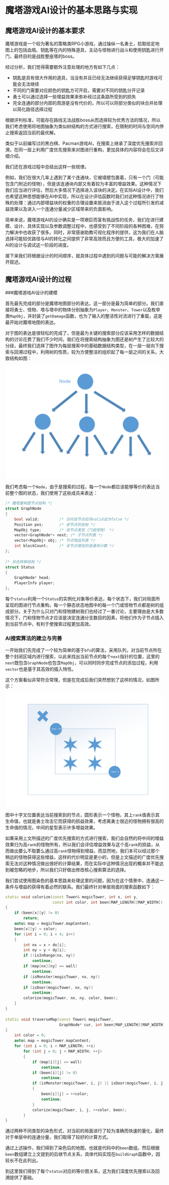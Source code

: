 # 魔塔游戏AI设计的基本思路与实现

## 魔塔游戏AI设计的基本要求

魔塔游戏是一个较为著名的策略类RPG小游戏，通过操纵一名勇士，拾取给定地图上的包括血瓶、钥匙等在内的特殊道具，主动与怪物进行战斗和使用钥匙进行开门，最终目的是战胜整座塔的boss。



经过分析，我们觉得需要额外注意处理的地方有如下几点：

- 钥匙是具有很大作用的道具，当没有并且已经无法继续获得足够钥匙时游戏可能会无法继续
- 不同的门需要对应颜色的钥匙方可开启，需要对不同的钥匙分开记录
- 勇士可以通过选择一些增益效果来弥补经过这条路所受到的损失
- 完全连通的部分内部的周游是没有代价的，所以可以将部分类似的块合并处理以简化路径选择过程

根据评判标准，可能存在路线无法战胜boss从而选择较为优秀方法的情况，所以我们考虑使用将地图抽象为类似树结构的方式进行搜索，在限制的时间与空间内停止搜索返回当前的最优解。

类似于以前编写过的黑白棋、Pacman游戏AI，在搜索上继承了深度优先搜索并回溯，在同一层上利用广度优先搜索来对图进行重构，更加具体的内容将会在后文详细介绍。



我们还在游戏过程中总结出这样一些规律。

例如，我们在很大几率上遇到了某个连通块，它被墙壁包裹着，只有一个门（可能包含门附近的怪物），但是该连通块内部又有着较为丰富的增益效果。这种情况下我们应当进行评估，然后大多情况下选择进入该块的决定。在实际AI设计中，我们也希望这种思想能够在AI中实现，所以在设计评估函数时我们对这种情况进行了特殊的处理：通过内部增益块的权重的合理设置来抵消由于进入这个过程所引发的减益效果以及进入一个连通分量减少区域带来的负面影响。



简单来说，魔塔游戏AI的设计确实是一项艰巨而富有挑战性的任务，我们在进行建模、设计、具体实现以及参数调整过程中，也感受到了不同阶段的各种困难，在努力解决中也收获了很多。同时，非常感谢助教可视化程序的提供，这为我们在人脑选择可能较优路径与AI的转化之间提供了非常高效而且方便的工具，极大的加速了AI的设计与调试这一阶段的进度。

接下来我们将根据设计的时间顺序，就具体过程中遇到的问题与可能的解决方案展开叙述。

## 魔塔游戏AI设计的过程

###魔塔游戏AI设计的建模

首先最先完成的部分是魔塔地图部分的表达，这一部分是最为简单的部分。我们直接将勇士、怪物、塔与塔中的物体分别抽象为`Player`、`Monster`、`Tower`以及枚举类`MapObj`，并封装了`getDamage`函数，也为了输入的整洁性对流进行了重载，这是最开始对魔塔地图的表达。

对于图的表达是很轻松的完成了，但是最为关键的搜索部分应该采用怎样的数据结构的讨论花费了我们不少时间，我们在将搜索结构抽象为图还是树产生了比较大的分歧，最终我们选择了图作为每层搜索中的基础数据结构类型，在一层一层向下搜索与回溯过程中，利用树的性质，较为方便整洁的组织起了每一层之间的关系，大致结构如图：

![The architecture of nodes in searching](./sources/node.svg)

我们考虑每一个`Node`，由于是搜索的过程，每一个`Node`都应该能够等价的表达当前整个图的状态，我们使用了这些成员来表达：

```cpp
/* 魔塔重构图节点结构 */
struct GraphNode
{
    bool valid;         /* 访问该节点后将valid设为false */
    Position pos;       /* 该节点的坐标 */
    MapObj type;        /* 该节点类型（门或怪物） */
    vector<GraphNode*> next; /* 子节点列表 */
    vector<MapObj> obj; /* 节点物品列表 */
    int blockCount;     /* 该节点增加的连通块计数 */
};

/* 状态转移结构 */
struct Status
{
    GraphNode* head;
    PlayerInfo player;
};
```

每个`status`利用一个`Status`的实例化对象等价表达，每个状态下，我们对局面所呈现的图进行节点重构，每一个静态状态地图中的每一个门或怪物节点都是树的组成部分。关于为什么只对门和怪物建树我们也经过了一番讨论，主要理由是大多数情况下，门和怪物节点才应该是决定连通分支数目的因素，将他们作为子节点插入到当前节点中，有利于使搜索过程更加高效。

### AI搜索算法的建立与完善

一开始我们先完成了一个较为简单的基于`bfs`的算法，采用队列，对当前节点所在整个封闭区域内进行搜索，以此来找出当前节点的每个`next`指针的位置，这里的`next`既包含`GraphNode`也包含`MapObj`，可以同时同步完成节点的添加过程，利用`vector`也是基于其高效的插入特性。

这个方案看似非常符合常理，但是在完成后我们突然想到了这样的情况，如图所示：

![Sample of bad graph search](./sources/bad_graph.svg)

图中十字叉位置表达当前搜索到的节点，圆形表示一个怪物，其上`rank`值表示其生命值，也就是勇士攻击它而获得的损益效果，考虑离勇士很近的怪物拥有很高的生命值的情况，中间的星型表示许多增益效果。

如果采用上文所描述的广度优先搜索的方式进行搜索，我们会自然的将中间的增益效果归为高`rank`的怪物所有，所以我们会评估增益效果与这个高`rank`的损益，从而做出要么不取要么通过高`rank`怪物得到增益，而显然地，我们本可以经过那个稍远的怪物获得这些增益，这样的代价明显是更小的，但是上文描述的广度优先搜索无法对这种情况做出很好的计算结果，而在实际中这种情况出现的概率并不能达到被忽略的地步，所以我们只好做出修改核心搜索算法的选择。



我们尝试使用图染色的基本思路来处理这里的问题，因为在这个情景中，连通这一条件与增益的获得有着必然的联系。我们最终针对单层局面的搜索函数如下：

```cpp
static void colorize(const Tower& mogicTower, int x, int y, 
                     const int color, int been[MAP_LENGTH][MAP_WIDTH])
{
    if (been[x][y] != 0)
        return;
    auto& map = mogicTower.mapContent;
    been[x][y] = color;
    for (int i = 0; i < 4; i++)
    {
        int nx = x + dx[i];
        int ny = y + dy[i];
        if (!isInRange(nx, ny))
            continue;
        if (map[nx][ny] == wall)
            continue;
        if (isMonster(mogicTower, nx, ny))
            continue;
        if (isDoor(mogicTower, nx, ny))
            continue;
        colorize(mogicTower, nx, ny, color, been);
    }
}

static void traverseMap(const Tower& mogicTower, 
                        GraphNode* cur, int been[MAP_LENGTH][MAP_WIDTH])
{
    int color = 0;
    auto& map = mogicTower.mapContent;
    for (int i = 0; i < MAP_LENGTH; ++i)
        for (int j = 0; j < MAP_WIDTH; ++j)
        {
            if (map[i][j] == wall)
                continue;
            if (been[i][j] != 0)
                continue;
            if (isMonster(mogicTower, i, j) || isDoor(mogicTower, i, j))
            {
                been[i][j] = ++color;
                continue;
            }
            colorize(mogicTower, i, j, ++color, been);
        }
}
```

通过两种不同类型的染色形式，对当前的局面进行了较为准确而快速的量化，最终对于单层中的连通分量，我们取得了较好的计算方式。



通过上述操作，我们得到了染色后的地图，也就是代码中的`been`数组，然后根据`been`数组建立上文提到的后继节点关系，具体代码实现在`buildGraph`函数中，因较长不在此列出。

到这里我们得到了每个`status`对应的等价图关系，这为我们深度优先搜索以及回溯提供了基础。
